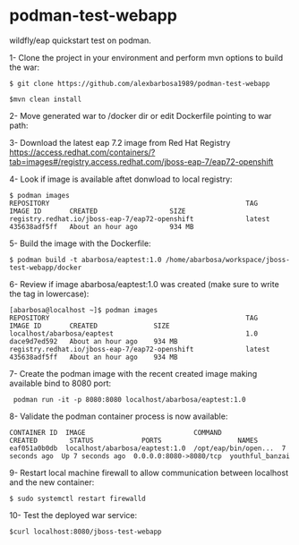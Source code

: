 # podman-test-webapp
wildfly/eap quickstart test on podman.

1- Clone the project in your environment and perform mvn options to build the war:

~~~
$ git clone https://github.com/alexbarbosa1989/podman-test-webapp

$mvn clean install
~~~

2- Move generated war to /docker dir or edit Dockerfile pointing to war path:

3- Download the latest eap 7.2 image from Red Hat Registry https://access.redhat.com/containers/?tab=images#/registry.access.redhat.com/jboss-eap-7/eap72-openshift

4- Look if image is available aftet donwload to local registry:

~~~
$ podman images
REPOSITORY                                                 TAG      IMAGE ID       CREATED                  SIZE
registry.redhat.io/jboss-eap-7/eap72-openshift             latest   435638adf5ff   About an hour ago        934 MB
~~~

5- Build the image with the Dockerfile:

~~~
$ podman build -t abarbosa/eaptest:1.0 /home/abarbosa/workspace/jboss-test-webapp/docker
~~~

6- Review if image abarbosa/eaptest:1.0 was created (make sure to write the tag in lowercase):

~~~
[abarbosa@localhost ~]$ podman images
REPOSITORY                                                 TAG      IMAGE ID       CREATED              SIZE
localhost/abarbosa/eaptest                                 1.0      dace9d7ed592   About an hour ago    934 MB
registry.redhat.io/jboss-eap-7/eap72-openshift             latest   435638adf5ff   About an hour ago    934 MB
~~~

7- Create the podman image with the recent created image making available bind to 8080 port:

~~~
 podman run -it -p 8080:8080 localhost/abarbosa/eaptest:1.0
~~~

8- Validate the podman container process is now available:

~~~
CONTAINER ID  IMAGE                           COMMAND               CREATED        STATUS            PORTS                   NAMES
eaf051a0b0db  localhost/abarbosa/eaptest:1.0  /opt/eap/bin/open...  7 seconds ago  Up 7 seconds ago  0.0.0.0:8080->8080/tcp  youthful_banzai
~~~

9- Restart local machine firewall to allow communication between localhost and the new container:

~~~
$ sudo systemctl restart firewalld
~~~

10- Test the deployed war service:

~~~
$curl localhost:8080/jboss-test-webapp
~~~
